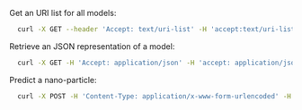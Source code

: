 Get an URI list for all models:
```Bash
  curl -X GET --header 'Accept: text/uri-list' -H 'accept:text/uri-list' 'https://enm.in-silico.ch/model' 
```

Retrieve an JSON representation of a model:
```bash
  curl -X GET -H 'Accept: application/json' -H 'accept: application/json' 'https://enm.in-silico.ch/model/<MODELID>'
```

Predict a nano-particle:
```Bash
  curl -X POST -H 'Content-Type: application/x-www-form-urlencoded' -H 'Accept:text/html' -d 'identifier= https://enm.in-silico.ch/nanoparticle/<NANOPARTICLEID>' 'https://enm.in-silico.ch/model/<MODELID>'
```